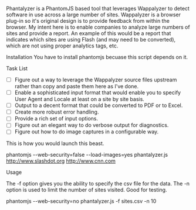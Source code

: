 Phantalyzer is a PhantomJS based tool that leverages Wappalyzer to detect software in use across a large number of sites.  Wappalyzer is a browser plug-in so it's original design is to provide feedback from within the browser.  My intent here is to enable companies to analyze large numbers of sites and provide a report.  An example of this would be a report that indicates which sites are using Flash (and may need to be converted), which are not using proper analytics tags, etc.

Installation
You have to install phantomjs becuase this script depends on it.

Task List
- [ ] Figure out a way to leverage the Wappalyzer source files upstream rather than copy and paste them here as I've done.
- [ ] Enable a sophisticated input format that would enable you to specify User Agent and Locale at least on a site by site basis.
- [ ] Output to a decent format that could be converted to PDF or to Excel.
- [ ] Create more robust error handling.
- [ ] Provide a rich set of input options.
- [ ] Figure out an elegant way to do verbose output for diagnostics.
- [ ] Figure out how to do image captures in a configurable way.

This is how you would launch this beast.

phantomjs --web-security=false --load-images=yes phantalyzer.js http://www.slashdot.org http://www.cnn.com

Usage

The -f option gives you the ability to specify the csv file for the data.
The -n option is used to limit the number of sites visited.  Good for testing.

phantomjs --web-security=no phantalyzer.js -f sites.csv -n 10
